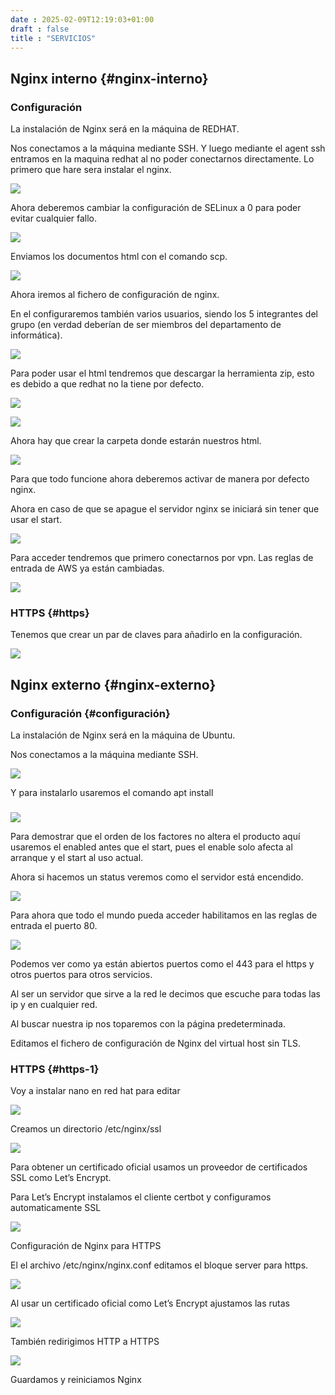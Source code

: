 ```yaml
---
date : 2025-02-09T12:19:03+01:00
draft : false
title : "SERVICIOS"
---
```


## Nginx interno {#nginx-interno}

### Configuración

La instalación de Nginx será en la máquina de REDHAT.

Nos conectamos a la máquina mediante SSH. Y luego mediante el agent ssh entramos en la maquina redhat al no poder conectarnos directamente. Lo primero que hare sera instalar el nginx.

![](https://roman403.github.io/ProyectoAlpha-Final/ImagenNGX4.png)


Ahora deberemos cambiar la configuración de SELinux a 0 para poder evitar cualquier fallo.

![](https://roman403.github.io/ProyectoAlpha-Final/ImagenNGX5.png)

Enviamos los documentos html con el comando scp.

![](https://roman403.github.io/ProyectoAlpha-Final/ImagenNGX6.png)

Ahora iremos al fichero de configuración de nginx.

En el configuraremos también varios usuarios, siendo los 5 integrantes del grupo (en verdad deberían de ser miembros del departamento de informática).

![](https://roman403.github.io/ProyectoAlpha-Final/ImagenNGX7.png)

Para poder usar el html tendremos que descargar la herramienta zip, esto es debido a que redhat no la tiene por defecto.

![](https://roman403.github.io/ProyectoAlpha-Final/ImagenNGX8.png)

![](https://roman403.github.io/ProyectoAlpha-Final/ImagenNGX9.png)

Ahora hay que crear la carpeta donde estarán nuestros html.

![](https://roman403.github.io/ProyectoAlpha-Final/ImagenNGX10.png)

Para que todo funcione ahora deberemos activar de manera por defecto nginx.

Ahora en caso de que se apague el servidor nginx se iniciará sin tener que usar el start.

![](https://roman403.github.io/ProyectoAlpha-Final/ImagenNGX11.png)

Para acceder tendremos que primero conectarnos por vpn. Las reglas de entrada de AWS ya están cambiadas.

![](https://roman403.github.io/ProyectoAlpha-Final/ImagenNGX12.png)

### HTTPS {#https}

Tenemos que crear un par de claves para añadirlo en la configuración.

![](https://roman403.github.io/ProyectoAlpha-Final/ImagenNGX13.png)

## Nginx externo {#nginx-externo}

### Configuración {#configuración}

La instalación de Nginx será en la máquina de Ubuntu.

Nos conectamos a la máquina mediante SSH.

 ![](https://roman403.github.io/ProyectoAlpha-Final/ImagenNGX14.png)

Y para instalarlo usaremos el comando apt install

### 

![](https://roman403.github.io/ProyectoAlpha-Final/ImagenNGX15.png)

Para demostrar que el orden de los factores no altera el producto aquí usaremos el enabled antes que el start, pues el enable solo afecta al arranque y el start al uso actual.

Ahora si hacemos un status veremos como el servidor está encendido.

 ![](https://roman403.github.io/ProyectoAlpha-Final/ImagenNGX16.png)

Para ahora que todo el mundo pueda acceder habilitamos en las reglas de entrada el puerto 80\.

![](https://roman403.github.io/ProyectoAlpha-Final/ImagenNGX17.png)

Podemos ver como ya están abiertos puertos como el 443 para el https y otros puertos para otros servicios.

Al ser un servidor que sirve a la red le decimos que escuche para todas las ip y en cualquier red. 

Al buscar nuestra ip nos toparemos con la página predeterminada. 

Editamos el fichero de configuración de Nginx del virtual host sin TLS.

### HTTPS {#https-1}

Voy a instalar nano en red hat para editar

![](https://roman403.github.io/ProyectoAlpha-Final/ImagenNGX18.png)

Creamos un directorio /etc/nginx/ssl

![](https://roman403.github.io/ProyectoAlpha-Final/ImagenNGX19.png)

Para obtener un certificado oficial usamos un proveedor de certificados SSL como Let’s Encrypt.

Para Let’s Encrypt instalamos el cliente certbot y configuramos automaticamente SSL

![](https://roman403.github.io/ProyectoAlpha-Final/ImagenNGX20.png)

Configuración de Nginx para HTTPS

El el archivo /etc/nginx/nginx.conf editamos el bloque server para https.

![](https://roman403.github.io/ProyectoAlpha-Final/ImagenNGX21.png)

Al usar un certificado oficial como Let’s Encrypt ajustamos las rutas

![](https://roman403.github.io/ProyectoAlpha-Final/ImagenNGX22.png)

También redirigimos HTTP a HTTPS

![](https://roman403.github.io/ProyectoAlpha-Final/ImagenNGX23.png)

Guardamos y reiniciamos Nginx


